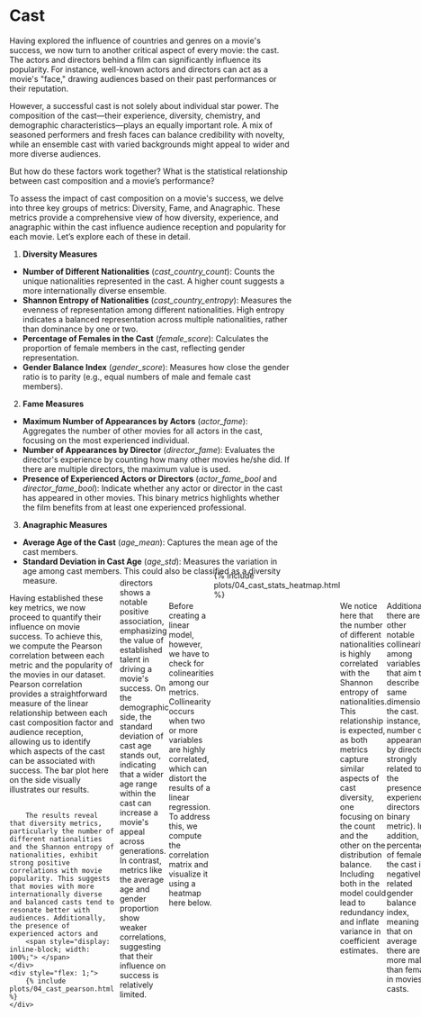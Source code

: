 # Cast

Having explored the influence of countries and genres on a movie's success, we now turn to another critical aspect of every movie: the cast. The actors and directors behind a film can significantly influence its popularity. For instance, well-known actors and directors can act as a movie's "face," drawing audiences based on their past performances or their reputation.

However, a successful cast is not solely about individual star power. The composition of the cast—their experience, diversity, chemistry, and demographic characteristics—plays an equally important role. A mix of seasoned performers and fresh faces can balance credibility with novelty, while an ensemble cast with varied backgrounds might appeal to wider and more diverse audiences.

But how do these factors work together? What is the statistical relationship between cast composition and a movie’s performance?

To assess the impact of cast composition on a movie's success, we delve into three key groups of metrics: Diversity, Fame, and Anagraphic. These metrics provide a comprehensive view of how diversity, experience, and anagraphic within the cast influence audience reception and popularity for each movie. Let’s explore each of these in detail.

1. **Diversity Measures**
 - **Number of Different Nationalities** (*cast_country_count*): Counts the unique nationalities represented in the cast. A higher count suggests a more internationally diverse ensemble.
 - **Shannon Entropy of Nationalities** (*cast_country_entropy*): Measures the evenness of representation among different nationalities. High entropy indicates a balanced representation across multiple nationalities, rather than dominance by one or two.
 - **Percentage of Females in the Cast** (*female_score*): Calculates the proportion of female members in the cast, reflecting gender representation.
 - **Gender Balance Index** (*gender_score*): Measures how close the gender ratio is to parity (e.g., equal numbers of male and female cast members).

2. **Fame Measures**
 - **Maximum Number of Appearances by Actors** (*actor_fame*): Aggregates the number of other movies for all actors in the cast, focusing on the most experienced individual.
 - **Number of Appearances by Director** (*director_fame*): Evaluates the director's experience by counting how many other movies he/she did. If there are multiple directors, the maximum value is used.
 - **Presence of Experienced Actors or Directors** (*actor_fame_bool* and *director_fame_bool*): Indicate whether any actor or director in the cast has appeared in other movies. This binary metrics highlights whether the film benefits from at least one experienced professional.

3. **Anagraphic Measures**
 - **Average Age of the Cast** (*age_mean*): Captures the mean age of the cast members.
 - **Standard Deviation in Cast Age** (*age_std*): Measures the variation in age among cast members. This could also be classified as a diversity measure.

<div style="display: flex; align-items: flex-start">
    <div style="flex: 1; margin-right: 10px;">
        Having established these key metrics, we now proceed to quantify their influence on movie success. To achieve this, we compute the Pearson correlation between each metric and the popularity of the movies in our dataset. Pearson correlation provides a straightforward measure of the linear relationship between each cast composition factor and audience reception, allowing us to identify which aspects of the cast can be associated with success. The bar plot here on the side visually illustrates our results. <br><br>
		
		The results reveal that diversity metrics, particularly the number of different nationalities and the Shannon entropy of nationalities, exhibit strong positive correlations with movie popularity. This suggests that movies with more internationally diverse and balanced casts tend to resonate better with audiences. Additionally, the presence of experienced actors and
		<span style="display: inline-block; width: 100%;"> </span>
    </div>
    <div style="flex: 1;">
        {% include plots/04_cast_pearson.html %}
    </div>
</div>
<div style="margin-top: -27px;">
    directors shows a notable positive association, emphasizing the value of established talent in driving a movie's success. On the demographic side, the standard deviation of cast age stands out, indicating that a wider age range within the cast can increase a movie's appeal across generations. In contrast, metrics like the average age and gender proportion show weaker correlations, suggesting that their influence on success is relatively limited.
</div>

Before creating a linear model, however, we have to check for colinearities among our metrics. Collinearity occurs when two or more variables are highly correlated, which can distort the results of a linear regression. To address this, we compute the correlation matrix and visualize it using a heatmap here below.

<div style="display: flex; justify-content: center; margin-top: -40px;">
    {% include plots/04_cast_stats_heatmap.html %}
</div>

We notice here that the number of different nationalities is highly correlated with the Shannon entropy of nationalities. This relationship is expected, as both metrics capture similar aspects of cast diversity, one focusing on the count and the other on the distribution balance. Including both in the model could lead to redundancy and inflate variance in coefficient estimates.

Additionally, there are other notable collinearities among variables that aim to describe the same dimension of the cast. For instance, the number of appearances by director is strongly related to the presence of experienced directors (a binary metric). In addition, the percentage of females in the cast is negatively related gender balance index, meaning that on average there are more males than females in movies' casts.

To address these issues and utilizing what we discovered using Pearson's coefficients, we train a OLS model only on the metrics: *cast_country_count*, *age_std*, *actor_fame_bool*, and *director_fame_bool*.

The OLS coefficients plot reveals that the standard deviation in cast age (*age_std*) and the number of different nationalities (*cast_country_count*) have the strongest positive effects on movie popularity, highlighting the importance of multi-generational and international appeal. The presence of an experienced director (*director_fame_bool*) also contributes positively, while the effect of experienced actors (*actor_fame_bool*) appears to be low but consistent. Finally, the model's R² $R^2$ value of 0.107 indicates that while the cast alone does not fully explain movie success, these findings can still be usefull in a broader models that consider more aspects of movies.

Actor fame metrics: The maximum number of appearances of actors is strongly related to the presence of experienced actors (a binary metric). Both emphasize the influence of prior experience but in slightly different ways.
Director fame metrics: Similarly, the maximum number of prior movies directed correlates with the binary indicator for experienced directors.

<div style="display: flex; align-items: flex-start">
    <div style="flex: 1; margin-right: 10px;">
        Lorem ipsum dolor sit amet, consectetur adipiscing elit, sed do eiusmod tempor incididunt ut labore et dolore magna aliqua. Ut enim ad minim veniam, quis nostrud exercitation ullamco laboris nisi ut aliquip ex ea commodo consequat. Duis aute irure dolor in reprehenderit in voluptate velit esse cillum dolore eu fugiat nulla pariatur. Excepteur sint occaecat cupidatat non proident, sunt in culpa qui officia deserunt mollit anim id est laborum.
    </div>
    <div style="flex: 1;">
        {% include plots/04_cast_ols.html %}
    </div>
</div>



